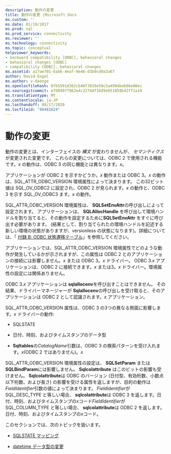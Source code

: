 ```yaml
---
description: 動作の変更
title: 動作の変更 |Microsoft Docs
ms.custom: ''
ms.date: 01/19/2017
ms.prod: sql
ms.prod_service: connectivity
ms.reviewer: ''
ms.technology: connectivity
ms.topic: conceptual
helpviewer_keywords:
- backward compatibility [ODBC], behavioral changes
- behavioral changes [ODBC]
- compatibility [ODBC], behavioral changes
ms.assetid: a17ae701-6ab6-4eaf-9e46-d3b9cd0a3a67
author: David-Engel
ms.author: v-daenge
ms.openlocfilehash: 6fb5501d362cb46f3616e58c5a4994bab86e00ec
ms.sourcegitcommit: e700497f962e4c2274df16d9e651059b42ff1a10
ms.translationtype: MT
ms.contentlocale: ja-JP
ms.lasthandoff: 08/17/2020
ms.locfileid: "88461624"
---
```

# <a name="behavioral-changes"></a>動作の変更
動作の変更とは、インターフェイスの *構文* が変わりませんが、 *セマンティクス* が変更された変更です。 これらの変更については、ODBC 2 で使用される機能です。*x* の動作は、ODBC 3 の同じ機能とは異なります。*x*。  
  
 アプリケーションが ODBC 2 を示すかどうか。*x* 動作または ODBC 3。*x* の動作は、SQL_ATTR_ODBC_VERSION 環境属性によって決まります。 この32ビット値は SQL_OV_ODBC2 に設定され、ODBC 2 が見られます。*x* の動作と、ODBC 3 を示す SQL_OV_ODBC3 ます。*x* の動作。  
  
 SQL_ATTR_ODBC_VERSION 環境属性は、 **SQLSetEnvAttr**の呼び出しによって設定されます。 アプリケーションは、 **SQLAllocHandle** を呼び出して環境ハンドルを割り当てると、その動作を設定するために**SQLSetEnvAttr** をすぐに呼び出す必要があります。 (結果として、割り当てられたの環境ハンドルを記述する新しい環境の状態がありますが、versionless の状態になります)。詳細については、「 [付録 B: ODBC 状態遷移テーブル](../../../odbc/reference/appendixes/appendix-b-odbc-state-transition-tables.md)」を参照してください。  
  
 アプリケーションでは、SQL_ATTR_ODBC_VERSION 環境属性でどのような動作が発生しているかが示されますが、この属性は ODBC 2 とのアプリケーションの接続には影響しません。*x* または ODBC 3。*x* ドライバー。 ODBC 3.*x* アプリケーションは、ODBC 2 に接続できます。*x* または3。*x* ドライバー。環境属性の設定には関係ありません。  
  
 ODBC 3.*x* アプリケーションは **sqlallocenv**を呼び出すことはできません。 その結果、ドライバーマネージャーが **Sqlallocenv**の呼び出しを受け取ると、そのアプリケーションは ODBC 2 として認識されます。*x* アプリケーション。  
  
 SQL_ATTR_ODBC_VERSION 属性は、ODBC 3 の3つの異なる側面に影響します。*x* ドライバーの動作:  
  
-   SQLSTATE  
  
-   日付、時刻、およびタイムスタンプのデータ型  
  
-   **Sqltables**の*CatalogName*引数は、ODBC 3 の検索パターンを受け入れます。*x*(ODBC 2 ではありません)。*x*  
  
 SQL_ATTR_ODBC_VERSION 環境属性の設定は、 **SQLSetParam** または **SQLBindParam**には影響しません。 **Sqlcolattribute** はこのビットの影響も受けません。 **Sqlcolattribute**は ODBC のバージョン (日付型、有効桁数、小数点以下桁数、および長さ) の影響を受ける属性を返しますが、目的の動作は*FieldIdentifier*引数の値によって決まります。 *FieldIdentifier*が SQL_DESC_TYPE と等しい場合、 **sqlcolattribute**は ODBC 3 を返します。日付、時刻、およびタイムスタンプの*x*コード*FieldIdentifier*が SQL_COLUMN_TYPE と等しい場合、 **sqlcolattribute**は ODBC 2 を返します。日付、時刻、およびタイムスタンプの*x*コード。  
  
 このセクションでは、次のトピックを扱います。  
  
-   [SQLSTATE マッピング](../../../odbc/reference/develop-app/sqlstate-mappings.md)  
  
-   [datetime データ型の変更](../../../odbc/reference/develop-app/datetime-data-type-changes.md)
